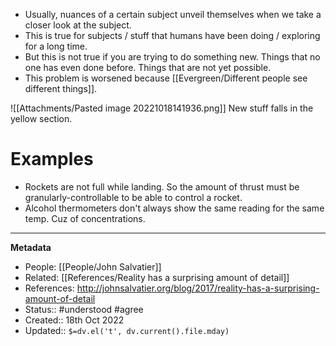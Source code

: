 - Usually, nuances of a certain subject unveil themselves when we take a closer look at the subject.
- This is true for subjects / stuff that humans have been doing / exploring for a long time.
- But this is not true if you are trying to do something new. Things that no one has even done before. Things that are not yet possible.
- This problem is worsened because [[Evergreen/Different people see different things]].

![[Attachments/Pasted image 20221018141936.png]]
New stuff falls in the yellow section.
# Examples
- Rockets are not full while landing. So the amount of thrust must be granularly-controllable to be able to control a rocket.
- Alcohol thermometers don't always show the same reading for the same temp. Cuz of concentrations.

---
**Metadata**
- People: [[People/John Salvatier]]
- Related: [[References/Reality has a surprising amount of detail]]
- References: http://johnsalvatier.org/blog/2017/reality-has-a-surprising-amount-of-detail
- Status:: #understood #agree 
- Created:: 18th Oct 2022
- Updated:: `$=dv.el('t', dv.current().file.mday)`
